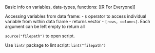 Basic info on variables, data-types, functions: [[R For Everyone]]

Accessing variables from data frame:
	- `$` operator to access individual variable from within data frame
		- returns vector
	- `[rows, columns]`. Each argument can be left empty to return all

`source("filepath")` to open script.

Use `lintr` package to lint script: `lint("filepath")`